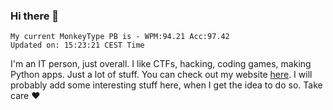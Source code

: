 ### Hi there 👋
<!-- PB START -->
```
My current MonkeyType PB is - WPM:94.21 Acc:97.42
Updated on: 15:23:21 CEST Time
```
<!-- PB END -->
I'm an IT person, just overall. I like CTFs, hacking, coding games, making Python apps. Just a lot of stuff.
You can check out my website [here](https://skill3472.github.io/).
I will probably add some interesting stuff here, when I get the idea to do so. Take care ❤️
